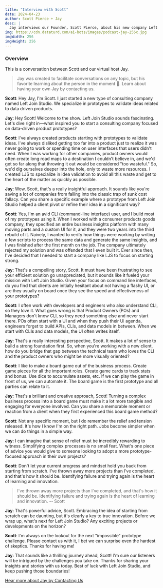 ```yaml
---
title: "Interview with Scott"
date: 2024-04-23
author: Scott Pierce + Jay
desc: |
  Jay interviews our Founder, Scott Pierce, about his new company Left Join Studio.
img: https://cdn.dataturd.com/ai-bots/images/podcast-jay-256x.jpg
imgWidth: 256
imgHeight: 256 
---
```

### Overview

This is a conversation between Scott and our virtual host Jay.

> Jay was created to facilitate conversations on any topic, but his favorite learning about the person in the moment 🤗. Learn about having your own Jay by contacting us.

**Scott**:
Hey Jay, I'm Scott. I just started a new type of consulting company named Left Join Studio. We specialize in prototypes to validate ideas related to data driven products.

**Jay**:
Hey Scott! Welcome to the show. Left Join Studio sounds fascinating. Let's dive right in—what inspired you to start a consulting company focused on data-driven product prototypes?

**Scott**:
I've always created products starting with prototypes to validate ideas. I've always disliked getting too far into a product just to realize it was never going to work or spending time on user interfaces that users didn't need. When I was working for other companies, product owners would often create long road maps to a destination I couldn't believe in, and we'd get so far along that throwing it out would be considered "too wasteful." So, we'd dig ourselves deeper into the hole, only to waste more resources. I created LJS to specialize in idea validation to avoid all this waste and get to the heart of the matter as quickly as possible.

**Jay**:
Wow, Scott, that's a really insightful approach. It sounds like you're saving a lot of companies from falling into the classic trap of sunk cost fallacy. Can you share a specific example where a prototype from Left Join Studio helped a client pivot or refine their idea in a significant way?

**Scott**:
Yes, I'm an avid CLI (command-line interface) user, and I build most of my prototypes using it. When I worked with a consumer products goods company, they specified an entire business insights platform with many moving parts and a custom UI for it, and they were two years into the third rebuild of it. Naively, I wanted to verify how things were working by writing a few scripts to process the same data and generate the same insights, and I was finished after the first month on the job. The company ultimately rejected my solution and was offended that I even built it. Ever since then, I've decided that I needed to start a company like LJS to focus on starting strong.

**Jay**:
That's a compelling story, Scott. It must have been frustrating to see your efficient solution go unappreciated, but it sounds like it fueled your mission with Left Join Studio. Given your focus on command line interfaces, do you find that clients are initially hesitant about not having a flashy UI, or are they usually on board once they see the speed and effectiveness of your prototypes?

**Scott**:
I often work with developers and engineers who also understand CLI, so they love it. What goes wrong is that Product Owners (POs) and Managers don't know CLI, so they need something else and never start there. POs often start with a UI and when they push their UI agenda, engineers forget to build APIs, CLIs, and data models in between. When we start with CLIs and data models, the UI often writes itself.

**Jay**:
That's a really interesting perspective, Scott. It makes a lot of sense to build a strong foundation first. So, when you're working with a new client, how do you bridge that gap between the technical team who loves the CLI and the product owners who might be more visually oriented?

**Scott**:
I like to make a board game out of the business process. Create game pieces for all the important roles. Create game cards to track stats and bonus. Use dice to accumulate assets, etc. If we can play the game in front of us, we can automate it. The board game is the first prototype and all parties can relate to it.

**Jay**:
That's a brilliant and creative approach, Scott! Turning a complex business process into a board game must make it a lot more tangible and engaging for everyone involved. Can you share a memorable moment or reaction from a client when they first experienced this board game method?

**Scott**:
Not any specific moment, but I do remember the relief and tension released. It's how I know I'm on the right path. Jobs become simpler when we can do things in a simple way.

**Jay**:
I can imagine that sense of relief must be incredibly rewarding to witness. Simplifying complex processes is no small feat. What's one piece of advice you would give to someone looking to adopt a more prototype-focused approach in their own projects?

**Scott**:
Don't let your current progress and mindset hold you back from starting from scratch. I've thrown away more projects than I've completed, and that's how it should be. Identifying failure and trying again is the heart of learning and innovation.

> I've thrown away more projects than I've completed, and that's how it should be. Identifying failure and trying again is the heart of learning and innovation.
> -- Scott

**Jay**:
That's powerful advice, Scott. Embracing the idea of starting from scratch can be daunting, but it's clearly a key to true innovation. Before we wrap up, what's next for Left Join Studio? Any exciting projects or developments on the horizon?

**Scott**:
I'm always on the lookout for the next "impossible" prototype challenge. Please contact us with it, I bet we can surprise even the hardest of skeptics. Thanks for having me!

**Jay**:
That sounds like a thrilling journey ahead, Scott! I'm sure our listeners will be intrigued by the challenges you take on. Thanks for sharing your insights and stories with us today. Best of luck with Left Join Studio, and keep pushing those boundaries!


<a class="btn btn-primary w-full" href="/contact">Hear more about Jay by Contacting Us</a>
